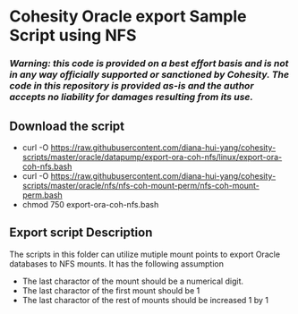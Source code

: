 # Cohesity Oracle export Sample Script using NFS

### ***Warning: this code is provided on a best effort basis and is not in any way officially supported or sanctioned by Cohesity. The code in this repository is provided as-is and the author accepts no liability for damages resulting from its use.***

## Download the script

- curl -O https://raw.githubusercontent.com/diana-hui-yang/cohesity-scripts/master/oracle/datapump/export-ora-coh-nfs/linux/export-ora-coh-nfs.bash
- curl -O https://raw.githubusercontent.com/diana-hui-yang/cohesity-scripts/master/oracle/nfs/nfs-coh-mount-perm/nfs-coh-mount-perm.bash
- chmod 750 export-ora-coh-nfs.bash

## Export script Description
The scripts in this folder can utilize mutiple mount points to export Oracle databases to NFS mounts. It has the following assumption
- The last charactor of the mount should be a numerical digit. 
- The last charactor of the first mount should be 1
- The last charactor of the rest of mounts should be increased 1 by 1
